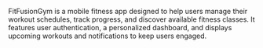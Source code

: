 FitFusionGym is a mobile fitness app designed to help users manage their workout schedules, track progress, and discover available fitness classes. It features user authentication, a personalized dashboard, and displays upcoming workouts and notifications to keep users engaged.
